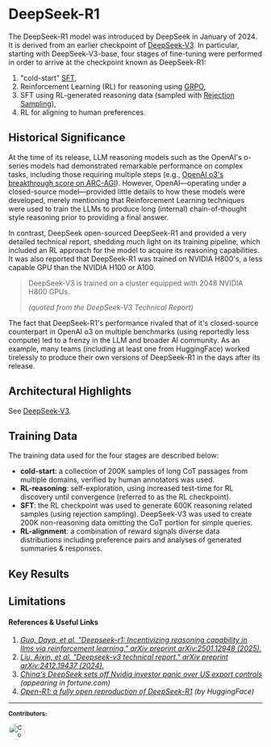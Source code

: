 # DeepSeek-R1

The DeepSeek-R1 model was introduced by DeepSeek in January of 2024. It is
derived from an earlier checkpoint of [DeepSeek-V3](../models/deepseek_v3.md).
In particular, starting with DeepSeek-V3-base, four stages of fine-tuning were
performed in order to arrive at the checkpoint known as DeepSeek-R1:

1. "cold-start" [SFT](../llms/fine_tuning/sft.md),
2. Reinforcement Learning (RL) for reasoning using [GRPO](../llms/fine_tuning/grpo.md),
3. SFT using RL-generated reasoning data (sampled with [Rejection Sampling](../llms/misc/rejection_sampling.md)),
4. RL for aligning to human preferences.

## Historical Significance

At the time of its release, LLM reasoning models such as the OpenAI's o-series
models had demonstrated remarkable performance on complex tasks, including those
requiring multiple steps (e.g., [OpenAI o3's breakthrough score on ARC-AGI](https://arcprize.org/blog/oai-o3-pub-breakthrough)).
However, OpenAI—operating under a closed-source model—provided little details to
how these models were developed, merely mentioning that Reinforcement Learning techniques
were used to train the LLMs to produce long (internal) chain-of-thought style
reasoning prior to providing a final answer.

In contrast, DeepSeek open-sourced DeepSeek-R1 and provided a very detailed
technical report, shedding much light on its training pipeline, which included an
RL approach for the model to acquire its reasoning capabilities. It was also
reported that DeepSeek-R1 was trained on NVIDIA H800's, a less capable GPU than
the NVIDIA H100 or A100.

> DeepSeek-V3 is trained on a cluster equipped with 2048 NVIDIA H800 GPUs.
>
> _(quoted from the DeepSeek-V3 Technical Report)_

The fact that DeepSeek-R1's performance rivaled that of it's closed-source
counterpart in OpenAI o3 on multiple benchmarks (using reportedly less compute)
led to a frenzy in the LLM and broader AI community. As an example, many teams
(including at least one from HuggingFace) worked tirelessly to produce their own
versions of DeepSeek-R1 in the days after its release.

## Architectural Highlights

See [DeepSeek-V3](../models/deepseek_v3.md).

## Training Data

The training data used for the four stages are described below:

- **cold-start**: a collection of 200K samples of long CoT passages from multiple
  domains, verified by human annotators was used.
- **RL-reasoning**: self-exploration, using increased test-time for RL discovery
  until convergence (referred to as the RL checkpoint).
- **SFT**: the RL checkpoint was used to generate 600K reasoning related
  samples (using rejection sampling). DeepSeek-V3 was used to create 200K non-reasoning
  data omitting the CoT portion for simple queries.
- **RL-alignment**: a combination of reward signals diverse data distributions
  including preference pairs and analyses of generated summaries & responses.

## Key Results

## Limitations

#### References & Useful Links <!-- markdownlint-disable-line MD001 -->

1. [_Guo, Daya, et al. "Deepseek-r1: Incentivizing reasoning capability in llms
   via reinforcement learning." arXiv preprint arXiv:2501.12948 (2025)._](https://arxiv.org/pdf/2501.12948)
2. [_Liu, Aixin, et al. "Deepseek-v3 technical report." arXiv preprint
   arXiv:2412.19437 (2024)._](https://arxiv.org/pdf/2412.19437)
3. [_China's DeepSeek sets off Nvidia investor panic over US export controls_](https://fortune.com/2025/01/27/china-deepseek-nvidia-gpu-investor-panic-us-export-controls-rethink/)
   _(appearing in fortune.com)_
4. [_Open-R1: a fully open reproduction of DeepSeek-R1_](https://huggingface.co/blog/open-r1)
   _(by HuggingFace)_

<!-- TODO: mdBook preprocessor with custom mustache handler {{ #author }} -->
<!-- markdownlint-disable-file MD033 -->

---

<div class="contributor-footnotes">
<small>

**Contributors:**

<a href="https://github.com/nerdai">
<img src="https://github.com/nerdai.png"
  width="32px" alt="Contributor 1" style="border-radius: 50%">
</a>
</small>

</div>
